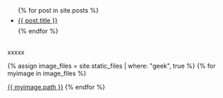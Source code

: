 

<style type="text/css" >
  #post_list li{
    height:30px;
    line-height:30px;
  }
</style> 

<br />
<br />
<ul id="post_list">
  {% for post in site.posts %}
    <li>
      <a href="{{ post.url }}">{{ post.title }}</a>
    </li>
  {% endfor %}
</ul>


<br />
xxxxx

{% assign image_files = site.static_files | where: "geek", true %}
{% for myimage in image_files %}
 
  <a href="{{ site.url }}/{{ myimage.path }}">{{ myimage.path }}</a>
{% endfor %}
 
